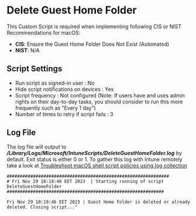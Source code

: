 # Delete Guest Home Folder
This Custom Script is required when implementing following CIS or NIST Recommendations for macOS: 
- **CIS**: Ensure the Guest Home Folder Does Not Exist (Automated)
- **NIST**: N/A

## Script Settings

- Run script as signed-in user : No
- Hide script notifications on devices : Yes
- Script frequency : Not configured (Note: If users have and uses admin rights on their day-to-day tasks, you should consider to run this more frequently such as "Every 1 day")
- Number of times to retry if script fails : 3

## Log File

The log file will output to ***/Library/Logs/Microsoft/IntuneScripts/DeleteGuestHomeFolder.log*** by default. Exit status is either 0 or 1. To gather this log with Intune remotely take a look at [Troubleshoot macOS shell script policies using log collection](https://docs.microsoft.com/en-us/mem/intune/apps/macos-shell-scripts#troubleshoot-macos-shell-script-policies-using-log-collection)

```
##############################################################
# Fri Nov 29 10:18:46 EET 2023  | Starting running of script DeleteGuestHomeFolder
############################################################

Fri Nov 29 10:18:46 EET 2023 | Guest Home Folder is deleted or already deleted. Closing script..."
```
